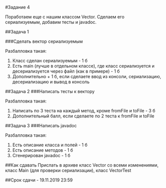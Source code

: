 #Задание 4

Поработаем еще с нашим классом Vector. Сделаем его сериализуемым, добавим тесты и javadoc.

##Задача 1

###Сделать вектор сериализуемым

Разбалловка такая:
1. Класс сделан сериализуемым - 1 б
2. Есть main (лучше в отдельном классе), где класс сериализуется и десериализуется через файл (как в примере) - 1 б
3. Дополнительно + 1 б, если сделаете ввод из консоли, сериализацию, десериализацию и вывод в консоль

##Задача 2
###Написать тесты к вектору

Разбалловка такая:
1. Написать по 3 теста на каждый метод, кроме fromFile и toFile - 3 б
2. Дополнительный балл, если сделаете по 2 теста к fromFile и toFile

##Задача 3
###Написать javadoc

Разбалловка такая:
1. Есть описание класса и полей - 1 б
2. Есть описание методов - 1 б
3. Сгенерирован javadoc - 1 б

##Как сдавать
Прислать в архиве класс Vector со всеми изменениями, класс Main (для проверки сериализации), класс VectorTest

##Срок сдачи - 19.11.2019 23:59
